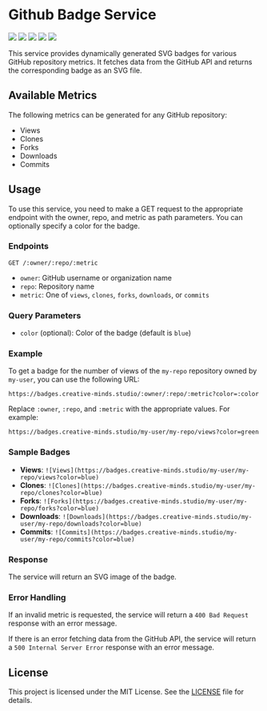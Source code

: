 # Github Badge Service
![](https://badges.creative-minds.studio/Vishal-Pattar/github-badge/views?color=F9F6EE)
![](https://badges.creative-minds.studio/Vishal-Pattar/github-badge/clones?color=F9F6EE)
![](https://badges.creative-minds.studio/Vishal-Pattar/github-badge/commits?color=FF671F)
![](https://badges.creative-minds.studio/Vishal-Pattar/github-badge/downloads?color=046A39)
![](https://badges.creative-minds.studio/Vishal-Pattar/github-badge/forks?color=F9F6EE)

This service provides dynamically generated SVG badges for various GitHub repository metrics. It fetches data from the GitHub API and returns the corresponding badge as an SVG file.

## Available Metrics

The following metrics can be generated for any GitHub repository:

- Views
- Clones
- Forks
- Downloads
- Commits

## Usage

To use this service, you need to make a GET request to the appropriate endpoint with the owner, repo, and metric as path parameters. You can optionally specify a color for the badge.

### Endpoints

```
GET /:owner/:repo/:metric
```

- `owner`: GitHub username or organization name
- `repo`: Repository name
- `metric`: One of `views`, `clones`, `forks`, `downloads`, or `commits`

### Query Parameters

- `color` (optional): Color of the badge (default is `blue`)

### Example

To get a badge for the number of views of the `my-repo` repository owned by `my-user`, you can use the following URL:

```
https://badges.creative-minds.studio/:owner/:repo/:metric?color=:color
```

Replace `:owner`, `:repo`, and `:metric` with the appropriate values. For example:

```
https://badges.creative-minds.studio/my-user/my-repo/views?color=green
```

### Sample Badges

- **Views**: `![Views](https://badges.creative-minds.studio/my-user/my-repo/views?color=blue)`
- **Clones**: `![Clones](https://badges.creative-minds.studio/my-user/my-repo/clones?color=blue)`
- **Forks**: `![Forks](https://badges.creative-minds.studio/my-user/my-repo/forks?color=blue)`
- **Downloads**: `![Downloads](https://badges.creative-minds.studio/my-user/my-repo/downloads?color=blue)`
- **Commits**: `![Commits](https://badges.creative-minds.studio/my-user/my-repo/commits?color=blue)`

### Response

The service will return an SVG image of the badge.

### Error Handling

If an invalid metric is requested, the service will return a `400 Bad Request` response with an error message.

If there is an error fetching data from the GitHub API, the service will return a `500 Internal Server Error` response with an error message.

## License

This project is licensed under the MIT License. See the [LICENSE](LICENSE) file for details.
